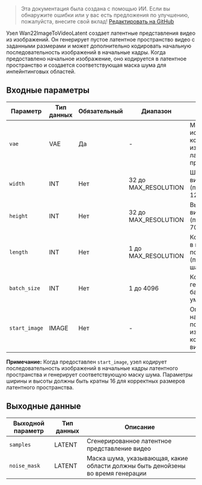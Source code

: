 > Эта документация была создана с помощью ИИ. Если вы обнаружите ошибки или у вас есть предложения по улучшению, пожалуйста, внесите свой вклад! [Редактировать на GitHub](https://github.com/Comfy-Org/embedded-docs/blob/main/comfyui_embedded_docs/docs/Wan22ImageToVideoLatent/ru.md)

Узел Wan22ImageToVideoLatent создает латентные представления видео из изображений. Он генерирует пустое латентное пространство видео с заданными размерами и может дополнительно кодировать начальную последовательность изображений в начальные кадры. Когда предоставлено начальное изображение, оно кодируется в латентное пространство и создается соответствующая маска шума для инпейнтинговых областей.

## Входные параметры

| Параметр | Тип данных | Обязательный | Диапазон | Описание |
|-----------|-----------|----------|-------|-------------|
| `vae` | VAE | Да | - | Модель VAE, используемая для кодирования изображений в латентное пространство |
| `width` | INT | Нет | 32 до MAX_RESOLUTION | Ширина выходного видео в пикселях (по умолчанию: 1280, шаг: 32) |
| `height` | INT | Нет | 32 до MAX_RESOLUTION | Высота выходного видео в пикселях (по умолчанию: 704, шаг: 32) |
| `length` | INT | Нет | 1 до MAX_RESOLUTION | Количество кадров в видео последовательности (по умолчанию: 49, шаг: 4) |
| `batch_size` | INT | Нет | 1 до 4096 | Количество генерируемых батчей (по умолчанию: 1) |
| `start_image` | IMAGE | Нет | - | Опциональная начальная последовательность изображений для кодирования в видео латент |

**Примечание:** Когда предоставлен `start_image`, узел кодирует последовательность изображений в начальные кадры латентного пространства и генерирует соответствующую маску шума. Параметры ширины и высоты должны быть кратны 16 для корректных размеров латентного пространства.

## Выходные данные

| Выходной параметр | Тип данных | Описание |
|-------------|-----------|-------------|
| `samples` | LATENT | Сгенерированное латентное представление видео |
| `noise_mask` | LATENT | Маска шума, указывающая, какие области должны быть денойзены во время генерации |

